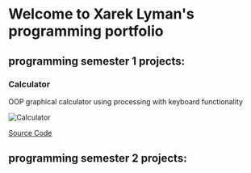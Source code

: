# Welcome to Xarek Lyman's programming portfolio

## programming semester 1 projects:

### Calculator

OOP graphical calculator using processing with keyboard functionality

![Calculator]()

[Source Code]()

## programming semester 2 projects:
